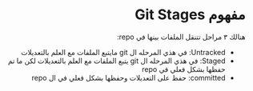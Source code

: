 # <div dir="rtl"> مفهوم Git Stages</div>

  <div  dir="rtl">
 هنالك ٣ مراحل تتنقل الملفات بينها في repo: 

<div  dir="rtl">
<ul>  
<li>  Untracked: في هذي المرحله ال git  مايتبع الملفات مع العلم بالتعديلات </li>  
<li>  Staged: في هذي المرحله ال git  يتبع الملفات مع العلم بالتعديلات لكن ما تم حفظها بشكل فعلي في repo</li>  
<li>  committed:  حفظ على التعديلات وحفظها بشكل  فعلي في ال repo</li>  
</ul>
</div>

</div>

